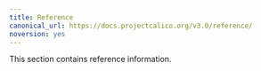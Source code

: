 ```yaml
---
title: Reference
canonical_url: https://docs.projectcalico.org/v3.0/reference/
noversion: yes
---
```


This section contains reference information.
